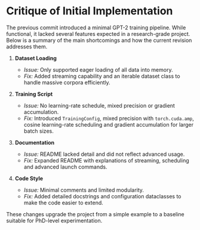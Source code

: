 # Critique of Initial Implementation

The previous commit introduced a minimal GPT-2 training pipeline. While functional,
it lacked several features expected in a research-grade project. Below is a summary
of the main shortcomings and how the current revision addresses them.

1. **Dataset Loading**
   - *Issue:* Only supported eager loading of all data into memory.
   - *Fix:* Added streaming capability and an iterable dataset class to handle
     massive corpora efficiently.

2. **Training Script**
   - *Issue:* No learning-rate schedule, mixed precision or gradient accumulation.
   - *Fix:* Introduced `TrainingConfig`, mixed precision with `torch.cuda.amp`,
     cosine learning-rate scheduling and gradient accumulation for larger batch
     sizes.

3. **Documentation**
   - *Issue:* README lacked detail and did not reflect advanced usage.
   - *Fix:* Expanded README with explanations of streaming, scheduling and
     advanced launch commands.

4. **Code Style**
   - *Issue:* Minimal comments and limited modularity.
   - *Fix:* Added detailed docstrings and configuration dataclasses to make the
     code easier to extend.

These changes upgrade the project from a simple example to a baseline suitable for
PhD-level experimentation.
